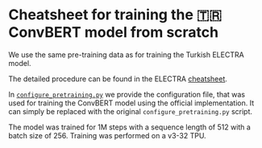 # Cheatsheet for training the 🇹🇷 ConvBERT model from scratch

We use the same pre-training data as for training the Turkish ELECTRA model.

The detailed procedure can be found in the ELECTRA
[cheatsheet](../electra/CHEATSHEET.md).

In [`configure_pretraining.py`](configure_pretraining.py) we provide the configuration file, that was
used for training the ConvBERT model using the official implementation. It
can simply be replaced with the original `configure_pretraining.py` script.

The model was trained for 1M steps with a sequence length of 512 with a
batch size of 256. Training was performed on a v3-32 TPU.
